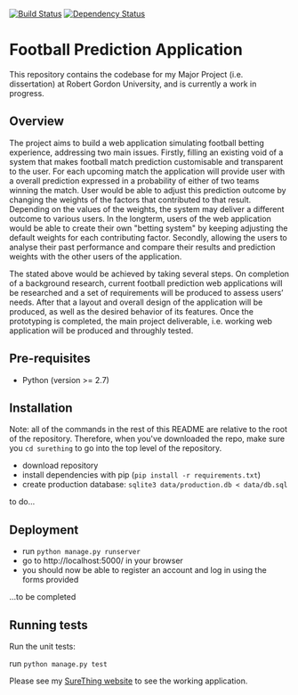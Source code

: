 [![Build Status](https://magnum.travis-ci.com/marinamarina/sure-thing.svg?token=mjEQw6pBznfzG3bFcBry&branch=master)](https://magnum.travis-ci.com/marinamarina/sure-thing)
[![Dependency Status](https://www.versioneye.com/user/projects/54eba57748b34132bb000002/badge.png)](https://www.versioneye.com/user/projects/54eba57748b34132bb000002)


# Football Prediction Application
This repository contains the codebase for my Major Project (i.e. dissertation) at Robert Gordon University, and is currently a work in progress.

## Overview

The project aims to build a web application simulating football betting experience, addressing two main issues. Firstly, filling an existing void of a system that makes football match prediction customisable and transparent to the user. For each upcoming match the application will provide user with a overall prediction expressed in a probability of either of two teams winning the match. User would be able to adjust this prediction outcome by changing the weights of the factors that contributed to that result. Depending on the values of the weights, the system may deliver a different outcome to various users. In the longterm, users of the web application would be able to create their own "betting system" by keeping adjusting the default weights for each contributing factor. Secondly, allowing the users to analyse their past performance and compare their results and prediction weights with the other users of the application. 

The stated above would be achieved by taking several steps. On completion of a background research, 
current football prediction web applications will be researched and a set of requirements will be produced to assess users’ needs. After that a layout and overall design of the application will be produced, as well as the desired behavior of its features. Once the prototyping is completed, the main project deliverable, i.e. working web application will be produced and throughly tested. 

## Pre-requisites

* Python (version >= 2.7)

## Installation

Note: all of the commands in the rest of this README are relative to the root of the repository. Therefore, when you've downloaded the repo, make sure you `cd surething` to go into the top level of the repository.

* download repository
* install dependencies with pip (`pip install -r requirements.txt`)
* create production database: `sqlite3 data/production.db < data/db.sql`

to do...

## Deployment

* run `python manage.py runserver`
* go to http://localhost:5000/ in your browser
* you should now be able to register an account and log in using the forms provided

...to be completed

## Running tests

Run the unit tests:

run `python manage.py test`


Please see my [SureThing website](http://www.surething.click/) to see the working application. 

